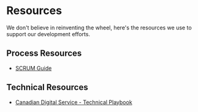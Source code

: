 # Resources

We don't believe in reinventing the wheel, here's the resources we use to support our development efforts.

## Process Resources
* [SCRUM Guide](https://www.scrumguides.org/scrum-guide.html)

## Technical Resources
* [Canadian Digital Service - Technical Playbook](https://cds-snc.github.io/technical-playbook-manuel-technique/)
